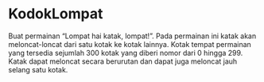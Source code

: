 # KodokLompat
Buat permainan “Lompat hai katak, lompat!”. Pada permainan ini katak akan meloncat-loncat dari satu kotak ke kotak lainnya. Kotak tempat permainan yang tersedia sejumlah 300 kotak yang diberi nomor dari 0 hingga 299. Katak dapat meloncat secara berurutan dan dapat juga meloncat jauh selang satu kotak.
